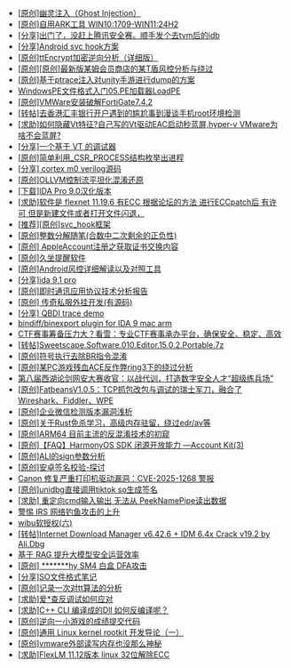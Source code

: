 + [[原创]幽灵注入（Ghost Injection）](https://bbs.kanxue.com/thread-286307.htm)
+ [[原创]自用ARK工具 WIN10:1709-WIN11:24H2](https://bbs.kanxue.com/thread-286026.htm)
+ [[分享]出门了，没赶上腾讯安全赛。顺手发个去tvm后的idb](https://bbs.kanxue.com/thread-286260.htm)
+ [[分享]Android svc hook方案](https://bbs.kanxue.com/thread-286308.htm)
+ [[原创]ttEncrypt加密逆向分析（详细版）](https://bbs.kanxue.com/thread-286273.htm)
+ [[原创][原创]最新版某姆会员商店的某T盾风控分析与绕过](https://bbs.kanxue.com/thread-286243.htm)
+ [[原创]基于ptrace注入对unity手游进行dump的方案](https://bbs.kanxue.com/thread-286222.htm)
+ [WindowsPE文件格式入门05.PE加载器LoadPE](https://bbs.kanxue.com/thread-286329.htm)
+ [[原创]VMWare安装破解FortiGate7.4.2](https://bbs.kanxue.com/thread-284794.htm)
+ [[转帖]去香港汇丰银行开户遇到的尴尬事到漫谈手机root环境检测](https://bbs.kanxue.com/thread-285754.htm)
+ [[求助]如何隐藏Vt特征?自己写的Vt驱动EAC启动秒蓝屏,hyper-v VMware为啥不会蓝屏?](https://bbs.kanxue.com/thread-274444.htm)
+ [[分享]一个基于 VT 的调试器](https://bbs.kanxue.com/thread-286110.htm)
+ [[原创]简单利用_CSR_PROCESS结构枚举出进程](https://bbs.kanxue.com/thread-286312.htm)
+ [[分享] cortex m0  verilog源码](https://bbs.kanxue.com/thread-286331.htm)
+ [[原创]OLLVM控制流平坦化混淆还原](https://bbs.kanxue.com/thread-286151.htm)
+ [[下载]IDA Pro 9.0汉化版本](https://bbs.kanxue.com/thread-286332.htm)
+ [[求助]软件是 flexnet 11.19.6 有ECC 根据论坛的方法 进行ECCpatch后 有许可 但是新建文件或者打开文件闪退，](https://bbs.kanxue.com/thread-284416.htm)
+ [[推荐][原创]svc_hook框架](https://bbs.kanxue.com/thread-284713.htm)
+ [[原创]整数分解随笔(合数中二次剩余的正负性)](https://bbs.kanxue.com/thread-286333.htm)
+ [[原创] AppleAccount注册之获取证书交换内容](https://bbs.kanxue.com/thread-285944.htm)
+ [[原创]久坐提醒软件](https://bbs.kanxue.com/thread-286234.htm)
+ [[原创]Android风控详细解读以及对照工具](https://bbs.kanxue.com/thread-286120.htm)
+ [[分享]ida 9.1 pro](https://bbs.kanxue.com/thread-285999.htm)
+ [[原创]即时通讯应用协议技术分析报告](https://bbs.kanxue.com/thread-286327.htm)
+ [[原创] 传奇私服外挂开发(有源码)](https://bbs.kanxue.com/thread-285681.htm)
+ [[分享] QBDI trace demo](https://bbs.kanxue.com/thread-285857.htm)
+ [bindiff/binexport plugin for IDA 9 mac arm](https://bbs.kanxue.com/thread-283322.htm)
+ [CTF赛事筹备压力大？看雪：专业CTF赛事承办平台，确保安全、稳定、高效](https://bbs.kanxue.com/thread-286340.htm)
+ [[转帖]Sweetscape.Software.010.Editor.15.0.2.Portable.7z](https://bbs.kanxue.com/thread-286309.htm)
+ [[原创]符号执行去除BR指令混淆](https://bbs.kanxue.com/thread-280737.htm)
+ [[原创]某PC游戏残血ACE反作弊ring3下的绕过分析](https://bbs.kanxue.com/thread-284667.htm)
+ [第八届西湖论剑网安大赛收官：以战代训，打造数字安全人才“超级练兵场”](https://bbs.kanxue.com/thread-286342.htm)
+ [[原创]FatbeansV1.0.5：TCP抓包改包与调试的瑞士军刀，融合了Wireshark、Fiddler、WPE](https://bbs.kanxue.com/thread-284571.htm)
+ [[原创]企业微信检测版本漏洞浅析](https://bbs.kanxue.com/thread-284796.htm)
+ [[原创]关于Rust免杀学习，高级内存驻留，绕过edr/av等](https://bbs.kanxue.com/thread-286302.htm)
+ [[原创]ARM64 目前主流的反混淆技术的初窥](https://bbs.kanxue.com/thread-285567.htm)
+ [[原创]【FAQ】HarmonyOS SDK 闭源开放能力 —Account Kit(3)](https://bbs.kanxue.com/thread-286347.htm)
+ [[原创]ALI的sign参数分析](https://bbs.kanxue.com/thread-284292.htm)
+ [[原创]安卓签名校验-探讨](https://bbs.kanxue.com/thread-285647.htm)
+ [Canon 修复严重打印机驱动漏洞：CVE-2025-1268 警报](https://bbs.kanxue.com/thread-286346.htm)
+ [[原创]unidbg直接调用tiktok so生成签名](https://bbs.kanxue.com/thread-285623.htm)
+ [[求助] 重定向cmd输入输出 无法从 PeekNamePipe读出数据](https://bbs.kanxue.com/thread-286345.htm)
+ [警惕 IRS 网络钓鱼攻击的上升](https://bbs.kanxue.com/thread-286344.htm)
+ [wibu软授权(六)](https://bbs.kanxue.com/thread-276310.htm)
+ [[转帖]Internet Download Manager v6.42.6 + IDM 6.4x Crack v19.2 by Ali.Dbg](https://bbs.kanxue.com/thread-281044.htm)
+ [基于 RAG 提升大模型安全运营效率](https://bbs.kanxue.com/thread-286349.htm)
+ [[原创] *******hy SM4 白盒 DFA攻击](https://bbs.kanxue.com/thread-285313.htm)
+ [[分享]SO文件格式笔记](https://bbs.kanxue.com/thread-286352.htm)
+ [[原创]记录一次对tt算法的分析](https://bbs.kanxue.com/thread-285955.htm)
+ [[求助]爱*查反调试如何应对](https://bbs.kanxue.com/thread-286354.htm)
+ [[求助]C++ CLI 编译成的Dll 如何反编译呢？](https://bbs.kanxue.com/thread-286173.htm)
+ [[原创]逆向一小游戏的成绩提交代码](https://bbs.kanxue.com/thread-286353.htm)
+ [[原创]通用 Linux kernel rootkit 开发导论（一）](https://bbs.kanxue.com/thread-285916.htm)
+ [[原创]vmware外部读写内存也没那么神秘](https://bbs.kanxue.com/thread-284956.htm)
+ [[求助]FlexLM 11.12版本 linux 32位解除ECC](https://bbs.kanxue.com/thread-285638.htm)
